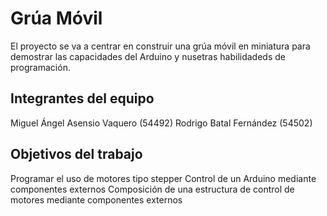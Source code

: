 # Grúa Móvil

El proyecto se va a centrar en construir una grúa móvil en miniatura para demostrar las capacidades del Arduino y nusetras habilidadeds de programación.

## Integrantes del equipo

Miguel Ángel Asensio Vaquero (54492)
Rodrigo Batal Fernández (54502)

## Objetivos del trabajo

Programar el uso de motores tipo stepper
Control de un Arduino mediante componentes externos
Composición de una estructura de control de motores mediante componentes externos
